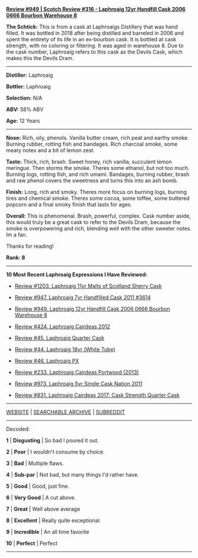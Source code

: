 
[**Review #949 | Scotch Review #316 - Laphroaig 12yr Handfill Cask 2006 0666 Bourbon Warehouse 8**]( https://t8ke.review/review-949-laphroaig-12yr-handfill-cask-2006-666/)

**The Schtick:**  This is from a cask at Laphroaigs Distillery that was hand filled. It was bottled in 2018 after being distilled and barreled in 2006 and spent the entirety of its life in an ex-bourbon cask. It is bottled at cask strength, with no coloring or filtering. It was aged in warehouse 8. Due to the cask number, Laphroaig refers to this cask as the Devils Cask, which makes this the Devils Dram. 

-----

**Distiller:** Laphroaig

**Bottler:** Laphroaig

**Selection:** N/A

**ABV:**  58% ABV

**Age:** 12 Years 

-----

**Nose:**  Rich, oily, phenols. Vanilla butter cream, rich peat and earthy smoke. Burning rubber, rotting fish and bandages. Rich charcoal smoke, some meaty notes and a bit of lemon zest.  

**Taste:** Thick, rich, brash. Sweet honey, rich vanilla, succulent lemon meringue. Then storms the smoke. Theres some ethanol, but not too much. Burning logs, rotting fish, and rich umami. Bandages, burning rubber, brash and raw phenol covers the sweetness and turns this into an ash bomb. 

**Finish:** Long, rich and smoky. Theres more focus on burning logs, burning tires and chemical smoke. Theres some cocoa, some toffee, some buttered popcorn and a final smoky finish that lasts for ages. 

**Overall:** This is phenomenal. Brash, powerful, complex. Cask number aside, this would truly be a great cask to refer to the Devils Dram, because the smoke is overpowering and rich, blending well with the other sweeter notes. Im a fan. 

Thanks for reading!

**Rank: 8**

----- 

**10 Most Recent Laphroaig Expressions I Have Reviewed:** 

- [Review #1203. Laphroaig 11yr Malts of Scotland Sherry Cask ]( https://t8ke.review/review-1203-laphroaig-11yr-malts-of-scotland-sherry-cask) 

- [Review #947. Laphroaig 7yr Handfilled Cask 2011 #3614]( https://t8ke.review/review-947-laphroaig-7yr-handfill-cask-2011-oloroso-3614/) 

- [Review #949. Laphroaig 12yr Handfill Cask 2006 0666 Bourbon Warehouse 8]( https://t8ke.review/review-949-laphroaig-12yr-handfill-cask-2006-666/) 

- [Review #424. Laphroaig Cairdeas 2012]( https://t8ke.review/review-424-laphroaig-cairdeas-2012/) 

- [Review #45. Laphroaig Quarter Cask]( https://t8ke.review/review-45-laphroaig-quarter-cask/) 

- [Review #44. Laphroaig 18yr (White Tube)]( https://t8ke.review/review-44-laphroaig-18-white-tube/) 

- [Review #46. Laphroaig PX]( https://t8ke.review/review-46-laphroaig-px-re-review/) 

- [Review #233. Laphroaig Cairdeas Portwood (2013)]( https://t8ke.review/review-233-laphroaig-cairdeas-portwood-2013/) 

- [Review #973. Laphroaig 5yr Single Cask Nation 2011]( https://t8ke.review/review-973-laphroaig-5yr-single-cask-nation-2011/) 

- [Review #831. Laphroaig Cairdeas 2017: Cask Strength Quarter Cask]( https://t8ke.review/review-831-laphroaig-cairdeas-2017-cask-strength-quarter-cask/) 

-----

[WEBSITE](https://t8ke.review) | [SEARCHABLE ARCHIVE](https://t8ke.review/review-archive/) | [SUBREDDIT](https://reddit.com/r/t8kereviews)

-----

Decoded:

**1** | **Disgusting** | So bad I poured it out.

**2** | **Poor** | I wouldn't consume by choice.

**3** | **Bad** | Multiple flaws.

**4** | **Sub-par** | Not bad, but many things I'd rather have.

**5** | **Good** | Good, just fine.

**6** | **Very Good** | A cut above.

**7** | **Great** | Well above average

**8** | **Excellent** | Really quite exceptional.

**9** | **Incredible** | An all time favorite

**10** | **Perfect** | Perfect

----

